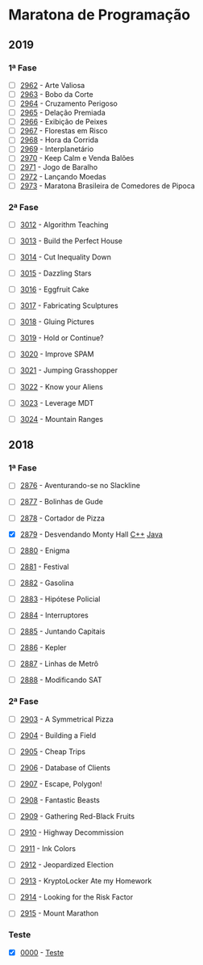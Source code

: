 # Maratona de Programação



## 2019



### 1ª Fase

  - [ ]  [2962](https://www.urionlinejudge.com.br/judge/pt/problems/view/2962) - Arte Valiosa
  - [ ]  [2963](https://www.urionlinejudge.com.br/judge/pt/problems/view/2963) - Bobo da Corte
  - [ ]  [2964](https://www.urionlinejudge.com.br/judge/pt/problems/view/2964) - Cruzamento Perigoso
  - [ ]  [2965](https://www.urionlinejudge.com.br/judge/pt/problems/view/2965) - Delação Premiada
  - [ ]  [2966](https://www.urionlinejudge.com.br/judge/pt/problems/view/2966) - Exibição de Peixes
  - [ ]  [2967](https://www.urionlinejudge.com.br/judge/pt/problems/view/2967) - Florestas em Risco
  - [ ]  [2968](https://www.urionlinejudge.com.br/judge/pt/problems/view/2968) - Hora da Corrida
  - [ ]  [2969](https://www.urionlinejudge.com.br/judge/pt/problems/view/2969) - Interplanetário 
  - [ ]  [2970](https://www.urionlinejudge.com.br/judge/pt/problems/view/2970) - Keep Calm e Venda Balões
  - [ ]  [2971](https://www.urionlinejudge.com.br/judge/pt/problems/view/2971) - Jogo de Baralho
  - [ ]  [2972](https://www.urionlinejudge.com.br/judge/pt/problems/view/2972) - Lançando Moedas
  - [ ]  [2973](https://www.urionlinejudge.com.br/judge/pt/problems/view/2973) - Maratona Brasileira de Comedores de Pipoca

### 2ª Fase

  - [ ]  [3012](https://www.urionlinejudge.com.br/judge/pt/problems/view/3012) - Algorithm Teaching
  - [ ]  [3013](https://www.urionlinejudge.com.br/judge/pt/problems/view/3013) - Build the Perfect House
  - [ ]  [3014](https://www.urionlinejudge.com.br/judge/pt/problems/view/3014) - Cut Inequality Down
  - [ ]  [3015](https://www.urionlinejudge.com.br/judge/pt/problems/view/3015) - Dazzling Stars
  - [ ]  [3016](https://www.urionlinejudge.com.br/judge/pt/problems/view/3016) - Eggfruit Cake
  - [ ]  [3017](https://www.urionlinejudge.com.br/judge/pt/problems/view/3017) - Fabricating Sculptures
  - [ ]  [3018](https://www.urionlinejudge.com.br/judge/pt/problems/view/3018) - Gluing Pictures
  - [ ]  [3019](https://www.urionlinejudge.com.br/judge/pt/problems/view/3019) - Hold or Continue?
  - [ ]  [3020](https://www.urionlinejudge.com.br/judge/pt/problems/view/3020) - Improve SPAM
  - [ ]  [3021](https://www.urionlinejudge.com.br/judge/pt/problems/view/3021) - Jumping Grasshopper
  - [ ]  [3022](https://www.urionlinejudge.com.br/judge/pt/problems/view/3022) - Know your Aliens
  - [ ]  [3023](https://www.urionlinejudge.com.br/judge/pt/problems/view/3023) - Leverage MDT
  - [ ]  [3024](https://www.urionlinejudge.com.br/judge/pt/problems/view/3024) - Mountain Ranges


## 2018



### 1ª Fase

  - [ ]  [2876](https://www.urionlinejudge.com.br/judge/pt/problems/view/2876) - Aventurando-se no Slackline
  - [ ]  [2877](https://www.urionlinejudge.com.br/judge/pt/problems/view/2877) - Bolinhas de Gude 
  - [ ]  [2878](https://www.urionlinejudge.com.br/judge/pt/problems/view/2878) - Cortador de Pizza 
  - [x]  [2879](https://www.urionlinejudge.com.br/judge/pt/problems/view/2879) - Desvendando Monty Hall [C++](https://github.com/maratonaucsal/SBC/blob/master/C%2B%2B/2018%20-%201%C2%AA%20Fase/DesvendandoMontyHall.cpp) [Java](https://github.com/maratonaucsal/SBC/blob/master/Java/2018%20-%201%C2%AA%20Fase/DesvendandoMontyHall.java)
  - [ ]  [2880](https://www.urionlinejudge.com.br/judge/pt/problems/view/2880) - Enigma
  - [ ]  [2881](https://www.urionlinejudge.com.br/judge/pt/problems/view/2881) - Festival 
  - [ ]  [2882](https://www.urionlinejudge.com.br/judge/pt/problems/view/2882) - Gasolina 
  - [ ]  [2883](https://www.urionlinejudge.com.br/judge/pt/problems/view/2883) - Hipótese Policial
  - [ ]  [2884](https://www.urionlinejudge.com.br/judge/pt/problems/view/2884) - Interruptores 
  - [ ]  [2885](https://www.urionlinejudge.com.br/judge/pt/problems/view/2885) - Juntando Capitais 
  - [ ]  [2886](https://www.urionlinejudge.com.br/judge/pt/problems/view/2886) - Kepler 
  - [ ]  [2887](https://www.urionlinejudge.com.br/judge/pt/problems/view/2887) - Linhas de Metrô 
  - [ ]  [2888](https://www.urionlinejudge.com.br/judge/pt/problems/view/2888) - Modificando SAT 


### 2ª Fase

  - [ ]  [2903](https://www.urionlinejudge.com.br/judge/pt/problems/view/2903) - A Symmetrical Pizza 
  - [ ]  [2904](https://www.urionlinejudge.com.br/judge/pt/problems/view/2904) - Building a Field 
  - [ ]  [2905](https://www.urionlinejudge.com.br/judge/pt/problems/view/2905) - Cheap Trips 
  - [ ]  [2906](https://www.urionlinejudge.com.br/judge/pt/problems/view/2906) - Database of Clients 
  - [ ]  [2907](https://www.urionlinejudge.com.br/judge/pt/problems/view/2907) - Escape, Polygon! 
  - [ ]  [2908](https://www.urionlinejudge.com.br/judge/pt/problems/view/2908) - Fantastic Beasts 
  - [ ]  [2909](https://www.urionlinejudge.com.br/judge/pt/problems/view/2909) - Gathering Red-Black Fruits
  - [ ]  [2910](https://www.urionlinejudge.com.br/judge/pt/problems/view/2910) - Highway Decommission 
  - [ ]  [2911](https://www.urionlinejudge.com.br/judge/pt/problems/view/2911) - Ink Colors
  - [ ]  [2912](https://www.urionlinejudge.com.br/judge/pt/problems/view/2912) - Jeopardized Election 
  - [ ]  [2913](https://www.urionlinejudge.com.br/judge/pt/problems/view/2913) - KryptoLocker Ate my Homework 
  - [ ]  [2914](https://www.urionlinejudge.com.br/judge/pt/problems/view/2914) - Looking for the Risk Factor 
  - [ ]  [2915](https://www.urionlinejudge.com.br/judge/pt/problems/view/2915) - Mount Marathon 



### Teste

  - [x]  [0000](dontpad.com/doc) - [Teste](https://google.com) 
